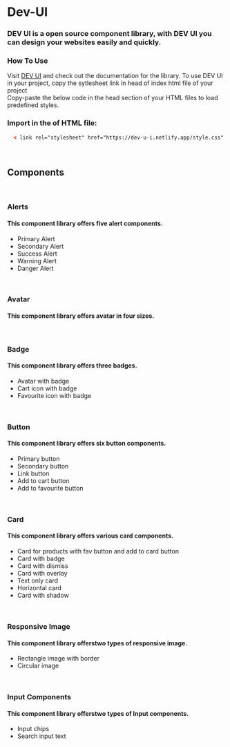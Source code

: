 # Dev-UI
### DEV UI is a open source component library, with DEV UI you can design your websites easily and quickly.
### **How To Use**

Visit [DEV UI](https://dev-u-i.netlify.app/) and check out the documentation for the library. To use DEV UI in your project, copy the sytlesheet link in head of index html file of your project
<br />
Copy-paste the below code in the head section of your HTML files to load predefined styles. 

### Import in the <head> of HTML file:
```HTML 
  < link rel="stylesheet" href="https://dev-u-i.netlify.app/style.css" /> 
```
<br/>
  
## Components
<br/>
 
### Alerts
 #### This component library offers five alert components.
 - Primary Alert
 - Secondary Alert
 - Success Alert
 - Warning Alert
 - Danger Alert
 <br/>
 
### Avatar
 #### This component library offers avatar in four sizes.
 <br/>
 
### Badge
 #### This component library offers three badges.
 - Avatar with badge
 - Cart icon with badge
 - Favourite icon with badge
 <br/>
 
 ### Button
  #### This component library offers six button components.
 - Primary button
 - Secondary button
 - Link button
 - Add to cart button
 - Add to favourite button
 <br/>
 
 ### Card
  #### This component library offers various card components.
 - Card for products with fav button and add to card button
 - Card with badge
 - Card with dismiss
 - Card with overlay
 - Text only card
 - Horizontal card
 - Card with shadow
 <br/>
 
 ### Responsive Image
  #### This component library offerstwo types of responsive image.
 - Rectangle image with border
 - Circular image
  <br/>
 
 ### Input Components
  #### This component library offerstwo types of Input components.
 - Input chips
 - Search input text
 
 
 
